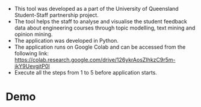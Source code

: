 - This tool was developed as a part of the University of Queensland Student-Staff partnership project.
- The tool helps the staff to analyse and visualise the student feedback data about engineering courses through topic modelling, text mining and opinion mining.
- The application was developed in Python.
- The application runs on Google Colab and can be accessed from the following link: https://colab.research.google.com/drive/126ykrAosZIhkzC9r5m-jkY9UevgjtP0I
- Execute all the steps from 1 to 5 before application starts.


# Demo
